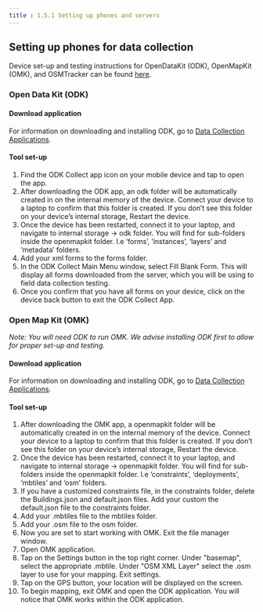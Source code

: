```yaml
---
title : 1.5.1 Setting up phones and servers
---
```

## Setting up phones for data collection

Device set-up and testing instructions for OpenDataKit (ODK), OpenMapKit (OMK), and OSMTracker can be found [here]( https://docs.google.com/document/d/1OHcK42F8HuO5F0eJMtI-kyX6VwMCtNQORQi5dc4xGjk/edit?usp=sharing).

### Open Data Kit (ODK)
#### Download application
For information on downloading and installing ODK, go to [Data Collection Applications](https://github.com/hotosm/toolbox/wiki/4.2-Data-collection-applications#open-data-kit-odk).
#### Tool set-up
1. Find the ODK Collect app icon on your mobile device and tap to open the app.
2. After downloading the ODK app, an odk folder will be automatically created in on the internal memory of the device. Connect your device to a laptop to confirm that this folder is created. If you don’t see this folder on your device’s internal storage, Restart the device.
3. Once the device has been restarted, connect it to your laptop, and navigate to internal storage -> odk folder. You will find for sub-folders inside the openmapkit folder. I.e ‘forms’, ‘instances’, ‘layers’ and ‘metadata’ folders.
4. Add your xml forms to the forms folder.
5. In the ODK Collect Main Menu window, select Fill Blank Form. This will display all forms downloaded from the server, which you will be using to field data collection testing.
6. Once you confirm that you have all forms on your device, click on the device back button to exit the ODK Collect App.

### Open Map Kit (OMK)
_Note: You will need ODK to run OMK. We advise installing ODK first to allow for proper set-up and testing._
#### Download application
For information on downloading and installing ODK, go to [Data Collection Applications](https://github.com/hotosm/toolbox/wiki/4.2-Data-collection-applications#open-map-kit-omk).
#### Tool set-up
1. After downloading the OMK app, a openmapkit folder will be automatically created in on the internal memory of the device. Connect your device to a laptop to confirm that this folder is created. If you don’t see this folder on your device’s internal storage, Restart the device.
2. Once the device has been restarted, connect it to your laptop, and navigate to internal storage -> openmapkit folder. You will find for sub-folders inside the openmapkit folder. I.e ‘constraints’, ‘deployments’, ‘mbtiles’ and ‘osm’ folders.
3. If you have a customized constraints file, in the constraints folder, delete the Buildings.json and default.json files. Add your custom the default.json file to the constraints folder.
4. Add your .mbtiles file to the mbtiles folder.
5. Add your .osm file to the osm folder.
6. Now you are set to start working with OMK. Exit the file manager window.
7. Open OMK application. 
8. Tap on the Settings button in the top right corner. Under "basemap", select the appropriate .mbtile. Under "OSM XML Layer" select the .osm layer to use for your mapping. Exit settings. 
9. Tap on the GPS button, your location will be displayed on the screen.
10. To begin mapping, exit OMK and open the ODK application. You will notice that OMK works within the ODK application.

